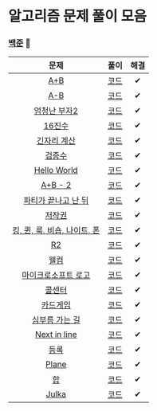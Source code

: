 # 알고리즘 문제 풀이 모음

### [백준](https://solved.ac/) 🤪

|문제|풀이|해결|
|:---:|:---:|:---:|
|[A+B](https://www.acmicpc.net/problem/1000)|[코드](Baekjoon/1000.js)|✔|
|[A-B](https://www.acmicpc.net/problem/1001)|[코드](Baekjoon/1001.js)|✔|
|[엄청난 부자2](https://www.acmicpc.net/problem/1271)|[코드](Baekjoon/1271.js)|✔|
|[16진수](https://www.acmicpc.net/problem/1550)|[코드](Baekjoon/1550.js)|✔|
|[긴자리 계산](https://www.acmicpc.net/problem/2338)|[코드](Baekjoon/2338.js)|✔|
|[검증수](https://www.acmicpc.net/problem/2475)|[코드](Baekjoon/2475.js)|✔|
|[Hello World](https://www.acmicpc.net/problem/2557)|[코드](Baekjoon/2557.js)|✔|
|[A+B - 2](https://www.acmicpc.net/problem/2558)|[코드](Baekjoon/2558.js)|✔|
|[파티가 끝나고 난 뒤](https://www.acmicpc.net/problem/2845)|[코드](Baekjoon/2845.js)|✔|
|[저작권](https://www.acmicpc.net/problem/2914)|[코드](Baekjoon/2914.js)|✔|
|[킹, 퀸, 룩, 비숍, 나이트, 폰](https://www.acmicpc.net/problem/3003)|[코드](Baekjoon/3003.js)|✔|
|[R2](https://www.acmicpc.net/problem/3046)|[코드](Baekjoon/3046.js)|✔|
|[웰컴](https://www.acmicpc.net/problem/5337)|[코드](Baekjoon/5337.js)|✔|
|[마이크로소프트 로고](https://www.acmicpc.net/problem/5338)|[코드](Baekjoon/5338.js)|✔|
|[콜센터](https://www.acmicpc.net/problem/5339)|[코드](Baekjoon/5339.js)|✔|
|[카드게임](https://www.acmicpc.net/problem/5522)|[코드](Baekjoon/5522.js)|✔|
|[심부름 가는 길](https://www.acmicpc.net/problem/5554)|[코드](Baekjoon/5554.js)|✔|
|[Next in line](https://www.acmicpc.net/problem/6749)|[코드](Baekjoon/6749.js)|✔|
|[등록](https://www.acmicpc.net/problem/7287)|[코드](Baekjoon/7287.js)|✔|
|[Plane](https://www.acmicpc.net/problem/8370)|[코드](Baekjoon/8370.js)|✔|
|[합](https://www.acmicpc.net/problem/8393)|[코드](Baekjoon/8393.js)|✔|
|[Julka](https://www.acmicpc.net/problem/8437)|[코드](Baekjoon/8437.js)|✔|